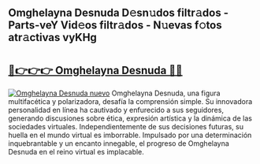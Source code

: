 ## Omghelayna Desnuda D𝚎sn𝚞dos filtr𝚊dos - Parts-veY Vid𝚎os filtr𝚊dos - N𝚞evas f𝚘tos atr𝚊ctivas vyKHg

# <h2><a href="http://mb0hzz.tromn.icu/?c=Omghelayna+Desnuda">🔗👉👉👉 Omghelayna Desnuda 🔗🔗</a></h2>

[![Omghelayna Desnuda nuevo](https://i.imgur.com/pEAQMta.gif)](http://mb0hzz.tromn.icu/?c=Omghelayna+Desnuda)
Omghelayna Desnuda, una figura multifacética y polarizadora, desafía la comprensión simple. Su innovadora personalidad en línea ha cautivado y enfurecido a sus seguidores, generando discusiones sobre ética, expresión artística y la dinámica de las sociedades virtuales. Independientemente de sus decisiones futuras, su huella en el mundo virtual es imborrable. Impulsado por una determinación inquebrantable y un encanto innegable, el progreso de Omghelayna Desnuda en el reino virtual es implacable.
